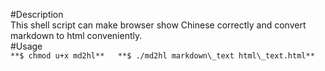 #Description  
This shell script can make browser show Chinese correctly and convert markdown to html conveniently.  
#Usage  
`**$ chmod u+x md2hl**  
**$ ./md2hl markdown\_text html\_text.html**`     
